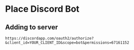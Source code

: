 # Place Discord Bot

## Adding to server

`https://discordapp.com/oauth2/authorize?&client_id=YOUR_CLIENT_ID&scope=bot&permissions=67161152`